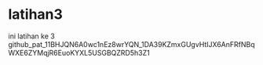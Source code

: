 # latihan3
ini latihan ke 3
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

